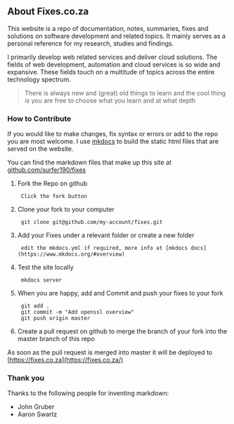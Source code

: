 ## About Fixes.co.za

This website is a repo of documentation, notes, summaries, fixes and solutions on software development and related topics.
It mainly serves as a personal reference for my research, studies and findings.

I primarily develop web related services and deliver cloud solutions. The fields of web development, automation and cloud services is so wide and expansive. These fields touch on a multitude of topics across the entire technology spectrum.

> There is always new and (great) old things to learn and the cool thing is you are free to choose what you learn and at what depth

### How to Contribute

If you would like to make changes, fix syntax or errors or add to the repo you are most welcome.
I use [mkdocs](https://www.mkdocs.org/#overview) to build the static html files that are served on the website.

You can find the markdown files that make up this site at [github.com/surfer190/fixes](https://github.com/surfer190/fixes)

1. Fork the Repo on github

        Click the fork button

2. Clone your fork to your computer

        git clone git@github.com/my-account/fixes.git

3. Add your Fixes under a relevant folder or create a new folder

        edit the mkdocs.yml if required, more info at [mkdocs docs](https://www.mkdocs.org/#overview)

4. Test the site locally

        mkdocs server

5. When you are happy, add and Commit and push your fixes to your fork

        git add .
        git commit -m "Add openssl overview"
        git push origin master

6. Create a pull request on github to merge the branch of your fork into the master branch of this repo

As soon as the pull request is merged into master it will be deployed to [https://fixes.co.za](https://fixes.co.za/)

### Thank you

Thanks to the following people for inventing markdown:

- John Gruber
- Aaron Swartz
